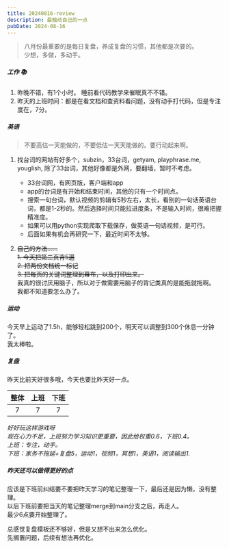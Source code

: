 ```yaml
---
title: 20240816-review
description: 最触动自己的一点
pubDate: 2024-08-16
---
```



>  八月份最重要的是每日复盘，养成复盘的习惯，其他都是次要的。  
>  少想，多做，多动手。




##### 工作 📚

1. 昨晚不错，有1个小时。
    睡前看代码教学来催眠真不不错。
2. 昨天的上班时间：都是在看文档和查资料看问题，没有动手打代码，但是专注度在，7分。


##### 英语

>不要高估一天能做的，不要低估一天天能做的。要行动起来啊。

1. 找台词的网站有好多个，subzin，33台词，getyam, playphrase.me, youglish, 除了33台词，其他好像都是外网，要翻墙，暂时不考虑。  
    - 33台词网，有网页版，客户端和app
    - app的台词是有开始和结束时间，其他的只有一个时间点。
    - 搜索一句台词，默认视频的剪辑有5秒左右，太长，看别的一句话英语台词，都是1-2秒的。然后选择时间只能拉进度条，不是输入时间，很难把握精准度。
    - 如果可以用python实现爬取下载保存，做英语一句话视频，是可行。
    - 后面如果有机会再研究一下，最近时间不太够。

2. ~~自己的方法......~~  
            ~~1. 今天把第二页背5遍~~  
            ~~2. 把两份文档统一标记~~  
            ~~3. 把每页的关键词整理到幕布，以及打印出来。~~  
    我真的很讨厌用脑子，所以对于做需要用脑子的背记类真的是能拖就拖啊。  
    我都不知道要怎么办了。


##### 运动
 
今天早上运动了1.5h，能够轻松跳到200个，明天可以调整到300个休息一分钟了。  
我太棒啦。


##### 复盘

昨天比前天好很多哦，今天也要比昨天好一点。

| 整体   | 上班   | 下班  |
| :---:  |:----: | :---: |
| 7      | 7     | 7     |

*好好玩这样游戏呀*  
*现在心力不足，上班努力学习知识更重要，因此给权重0.6，下班0.4。*  
*上班：专注，动手。*  
*下班：家务不拖延+复盘5，运动1，视频1，冥想1，英语1，阅读输出1.*  


##### 昨天还可以做得更好的点

应该是下班前纠结要不要把昨天学习的笔记整理一下，最后还是因为懒，没有整理。  
以后下班前要把当天的笔记整理merge到main分支之后，再走人。  
最少6点要开始整理了。

总感觉复盘模板还不够好，但是又想不出来怎么优化。  
先搁置问题，后续有想法再优化。
